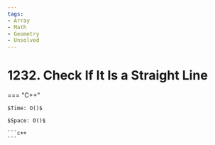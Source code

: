 ```yaml
---
tags:
- Array
- Math
- Geometry
- Unsolved
---
```



# 1232. Check If It Is a Straight Line

=== "C++"

    $Time: O()$

    $Space: O()$

    ```c++
    ```